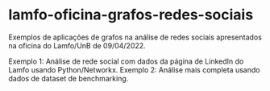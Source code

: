 # lamfo-oficina-grafos-redes-sociais

Exemplos de aplicações de grafos na análise de redes sociais apresentados na oficina do Lamfo/UnB de 09/04/2022.

Exemplo 1: Análise de rede social com dados da página de LinkedIn do Lamfo usando Python/Networkx.
Exemplo 2: Análise mais completa usando dados de dataset de benchmarking.
